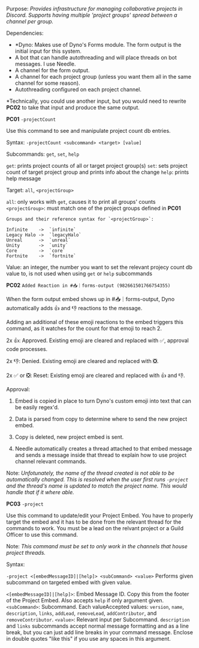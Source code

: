 
Purpose:
*Provides infrastructure for managing collaborative projects in Discord. Supports having multiple 'project groups' spread between a channel per group.*

Dependencies:
 - *Dyno: Makes use of Dyno's Forms module. The form output is the initial input for this system.
 - A bot that can handle autothreading and will place threads on bot messages. I use Needle.
 - A channel for the form output.
 - A channel for each project group (unless you want them all in the same channel for some reason).
 - Autothreading configured on each project channel.

 *Technically, you could use another input, but you would need to rewrite **PC02** to take that input and produce the same output.

**PC01** `-projectCount`

Use this command to see and manipulate project count db entries.

Syntax: `-projectCount <subcommand> <target> [value]`

Subcommands: `get`, `set`, `help`

`get`: prints project counts of all or target project group(s)
`set`: sets project count of target project group and prints info about the change
`help`: prints help message

Target: `all`, `<projectGroup>`

`all`: only works with `get`, causes it to print all groups' counts
`<projectGroup>`: must match one of the project groups defined in **PC01**

	Groups and their reference syntax for `<projectGroup>`:

	Infinite	->	`infinite` 
	Legacy Halo	->	`legacyHalo`
	Unreal		->	`unreal`
	Unity		->	`unity`
	Core		->	`core`
	Fortnite	->	`fortnite`

Value: an integer, the number you want to set the relevant projecy count db value to, is not used when using `get` or `help` subcommands

**PC02** `Added Reaction in #📥｜forms-output (982661501766754355)`

When the form output embed shows up in #📥｜forms-output, Dyno automatically adds 👍 and 👎 reactions to the message.

Adding an additional of these emoji reactions to the embed triggers this command, as it watches for the count for that emoji to reach 2. 

2x 👍: Approved. Existing emoji are cleared and replaced with ✅, approval code processes.

2x 👎: Denied. Existing emoji are cleared and replaced with ❎.

2x ✅ or ❎: Reset: Existing emoji are cleared and replaced with 👍 and 👎.

Approval:

1. Embed is copied in place to turn Dyno's custom emoji into text that can be easily regex'd.

2. Data is parsed from copy to determine where to send the new project embed.

3. Copy is deleted, new project embed is sent. 

4. Needle automatically creates a thread attached to that embed message and sends a message inside that thread to explain how to use project channel relevant commands.

Note: 
*Unfotunately, the name of the thread created is not able to be automatically changed. This is resolved when the user first runs `-project` and the thread's name is updated to match the project name. This would handle that if it where able.*

**PC03** `-project`

Use this command to update/edit your Project Embed. You have to properly target the embed and it has to be done from the relevant thread for the commands to work. You must be a lead on the relvant project or a Guild Officer to use this command.

Note: *This command must be set to *only* work in the channels that house project threads.*

Syntax:

`-project <[embedMessageID]|[help]> <subCommand> <value>`
Performs given subcommand on targeted embed with given value.

`<[embedMessageID]|[help]>`: Embed Message ID. Copy this from the footer of the Project Embed. Also accepts `help` if only argument given.
`<subCommand>`: Subcommand. Each valueAccepted values: `version`, `name`, `description`, `links`, `addLead`, `removeLead`, `addContributor`, and `removeContributor`.
`<value>`: Relevant input per Subcommand. `description` and `links` subcommands accept normal message formatting and as a line break, but you can just add line breaks in your command message. Enclose in double quotes "like this" if you use any spaces in this argument.



